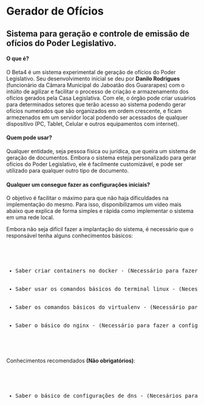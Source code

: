<h1>Gerador de Ofícios</h1>
<h2>Sistema para geração e controle de emissão de ofícios do Poder Legislativo.</h2>


<h4>O que é?</h4>
<p>O Beta4 é um sistema experimental de geração de ofícios do Poder Legislativo. Seu desenvolvimento inicial se deu por <b>Danilo Rodrigues</b> (funcionário da Câmara Municipal do Jaboatão dos Guararapes) com o intúito de agilizar e facilitar o processo de criação e armazenamento dos ofícios gerados pela Casa Legislativa. Com ele, o órgão pode criar usuários para determinados setores que terão acesso ao sistema podendo gerar ofícios numerados que são organizados em ordem crescente, e ficam armezenados em um servidor local podendo ser acessados de qualquer dispositivo (PC, Tablet, Celular e outros equipamentos com internet).</p>

<h4>Quem pode usar?</h4>
<p>Qualquer entidade, seja pessoa física ou jurídica, que queira um sistema de geração de documentos. Embora o sistema esteja personalizado para gerar ofícios do Poder Legislativo, ele é facilmente customizável, e pode ser utilizado para qualquer outro tipo de documento.</p>

<h4>Qualquer um consegue fazer as configurações iniciais?</h4>
<p>O objetivo é facilitar o máximo para que não haja dificuldades na implementação do mesmo. Para isso, disponibilizamos um vídeo mais abaixo que explica de forma simples e rápida como implementar o sistema em uma rede local.</p>
<p>Embora não seja difícil fazer a implantação do sistema, é necessário que o responsável tenha alguns conhecimentos básicos:</p>
<pre>
  <ul>
    <li>Saber criar containers no docker - (Necessário para fazer a instalação do container com nosso docker-compose.yml)</li>
    <li>Saber usar os comandos básicos do terminal linux - (Necessário para se movimentar entre pastas e fazer instalaçãos de pacotes)</li>
    <li>Saber os comandos básicos do virtualenv - (Necessário para ativar a máquina virtual e subir a aplicação com gunicorn)</li>
    <li>Saber o básico do nginx - (Necessário para fazer a configuração mais básica do nginx que está disponível em nosso git)</li>
  </ul>
</pre>
<p>Conhecimentos recomendados <b>(Não obrigatórios)</b>:</p>
<pre>
  <ul>
    <li>Saber o básico de configurações de dns - (Necesários para adicionar um domínio para acessar o sistema)</li>
  </ul>
</pre>